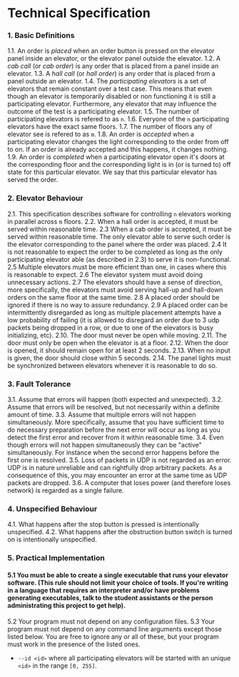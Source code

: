 # Technical Specification

### 1. Basic Definitions
1.1. An order is *placed* when an order button is pressed on the elevator panel inside an elevator, or the elevator panel outside the elevator.
1.2. A *cab call* (or *cab order*) is any order that is placed from a panel inside an elevator.
1.3. A *hall call* (or *hall order*) is any order that is placed from a panel outside an elevator.
1.4. The *participating elevators* is a set of elevators that remain constant over a test case. This means that even though an elevator is temporarily disabled or non functioning it is still a participating elevator. Furthermore, any elevator that may influence the outcome of the test is a participating elevator.
1.5. The number of participating elevators is refered to as `n`.
1.6. Everyone of the `n` participating elevators have the exact same floors.
1.7. The number of floors any of elevator see is refered to as `m`.
1.8. An order is *accepted* when a participating elevator changes the light corresponding to the order from off to on. If an order is already accepted and this happens, it changes nothing.
1.9. An order is *completed* when a participating elevator open it's doors at the corresponding floor and the corresponding light is in (or is turned to) off state for this particular elevator. We say that this particular elevator has served the order.

### 2. Elevator Behaviour
2.1. This specification describes software for controlling `n` elevators working in parallel across `m` floors.
2.2. When a hall order is accepted, it must be served within reasonable time.
2.3 When a cab order is accepted, it must be served within reasonable time. The only elevator able to serve such order is the elevator corresponding to the panel where the order was placed.
2.4 It is not reasonable to expect the order to be completed as long as the only participating elevator able (as described in 2.3) to serve it is non-functional.
2.5 Multiple elevators must be more efficient than one, in cases where this is reasonable to expect.
2.6 The elevator system must avoid doing unnecessary actions. 
2.7 The elevators should have a sense of direction, more specifically, the elevators must avoid serving hall-up and hall-down orders on the same floor at the same time.
2.8 A placed order should be ignored if there is no way to assure redundancy.
2.9 A placed order can be intermittently disregarded as long as multiple placement attempts have a low probability of failing (it is allowed to disregard an order due to 3 udp packets being dropped in a row, or due to one of the elevators is busy initializing, etc).
2.10. The door must never be open while moving.
2.11. The door must only be open when the elevator is at a floor.
2.12. When the door is opened, it should remain open for at least 2 seconds.
2.13. When no input is given, the door should close within 5 seconds.
2.14. The panel lights must be synchronized between elevators whenever it is reasonable to do so.

### 3. Fault Tolerance
3.1. Assume that errors will happen (both expected and unexpected).
3.2. Assume that errors will be resolved, but not necessarily within a definite amount of time.
3.3. Assume that multiple errors will not happen simultaneously. More specifically, assume that you have sufficient time to do necessary preparation before the next error will occur as long as you detect the first error and recover from it within reasonable time.
3.4. Even though errors will not happen simultaneously they can be "active" simultaneously. For instance when the second error happens before the first one is resolved.
3.5. Loss of packets in UDP is not regarded as an error. UDP is in nature unreliable and can rightfully drop arbitrary packets. As a consequence of this, you may encounter an error at the same time as UDP packets are dropped.
3.6. A computer that loses power (and therefore loses network) is regarded as a single failure.

### 4. Unspecified Behaviour
4.1. What happens after the stop button is pressed is intentionally unspecified.
4.2. What happens after the obstruction button switch is turned on is intentionally unspecified.

### 5. Practical Implementation
#### 5.1 You must be able to create a single executable that runs your elevator software. (This rule should not limit your choice of tools. If you're writing in a language that requires an interpreter and/or have problems generating executables, talk to the student assistants or the person administrating this project to get help).
5.2 Your program must not depend on any configuration files.
5.3 Your program must not depend on any command line arguments except those listed below. You are free to ignore any or all of these, but your program must work in the presence of the listed ones.
 - `--id <id>` where all participating elevators will be started with an unique `<id>` in the range `[0, 255]`.


